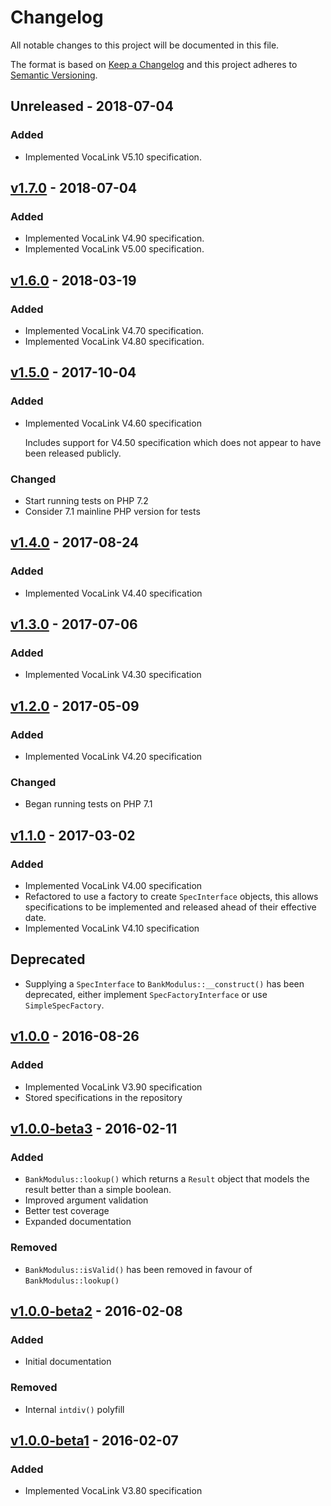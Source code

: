 # Changelog

All notable changes to this project will be documented in this file.

The format is based on [Keep a Changelog](http://keepachangelog.com/)
and this project adheres to [Semantic Versioning](http://semver.org/).

## Unreleased - 2018-07-04

### Added
- Implemented VocaLink V5.10 specification.

## [v1.7.0] - 2018-07-04

### Added
- Implemented VocaLink V4.90 specification.
- Implemented VocaLink V5.00 specification.

## [v1.6.0] - 2018-03-19

### Added
- Implemented VocaLink V4.70 specification.
- Implemented VocaLink V4.80 specification.

## [v1.5.0] - 2017-10-04

### Added
- Implemented VocaLink V4.60 specification

  Includes support for V4.50 specification which does not appear to have been
  released publicly.

### Changed
- Start running tests on PHP 7.2
- Consider 7.1 mainline PHP version for tests

## [v1.4.0] - 2017-08-24

### Added
- Implemented VocaLink V4.40 specification

## [v1.3.0] - 2017-07-06

### Added
- Implemented VocaLink V4.30 specification

## [v1.2.0] - 2017-05-09

### Added
- Implemented VocaLink V4.20 specification

### Changed
- Began running tests on PHP 7.1

## [v1.1.0] - 2017-03-02

### Added
- Implemented VocaLink V4.00 specification
- Refactored to use a factory to create `SpecInterface` objects, this allows
  specifications to be implemented and released ahead of their effective date.
- Implemented VocaLink V4.10 specification

## Deprecated
- Supplying a `SpecInterface` to `BankModulus::__construct()` has been deprecated,
  either implement `SpecFactoryInterface` or use `SimpleSpecFactory`.

## [v1.0.0] - 2016-08-26

### Added
- Implemented VocaLink V3.90 specification
- Stored specifications in the repository

## [v1.0.0-beta3] - 2016-02-11

### Added
- `BankModulus::lookup()` which returns a `Result` object that models the result
  better than a simple boolean.
- Improved argument validation
- Better test coverage
- Expanded documentation

### Removed
- `BankModulus::isValid()` has been removed in favour of `BankModulus::lookup()`

## [v1.0.0-beta2] - 2016-02-08

### Added
- Initial documentation

### Removed
- Internal `intdiv()` polyfill

## [v1.0.0-beta1] - 2016-02-07

### Added
- Implemented VocaLink V3.80 specification

[v1.7.0]: https://github.com/cs278/bank-modulus/compare/v1.6.0...v1.7.0
[v1.6.0]: https://github.com/cs278/bank-modulus/compare/v1.5.0...v1.6.0
[v1.5.0]: https://github.com/cs278/bank-modulus/compare/v1.4.0...v1.5.0
[v1.4.0]: https://github.com/cs278/bank-modulus/compare/v1.3.0...v1.4.0
[v1.3.0]: https://github.com/cs278/bank-modulus/compare/v1.2.0...v1.3.0
[v1.2.0]: https://github.com/cs278/bank-modulus/compare/v1.1.0...v1.2.0
[v1.1.0]: https://github.com/cs278/bank-modulus/compare/v1.0.0...v1.1.0
[v1.0.0]: https://github.com/cs278/bank-modulus/compare/v1.0.0-beta3...v1.0.0
[v1.0.0-beta3]: https://github.com/cs278/bank-modulus/compare/v1.0.0-beta2...v1.0.0-beta3
[v1.0.0-beta2]: https://github.com/cs278/bank-modulus/compare/v1.0.0-beta1...v1.0.0-beta2
[v1.0.0-beta1]: https://github.com/cs278/bank-modulus/compare/dae2709...v1.0.0-beta1
